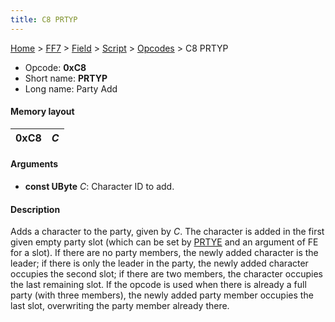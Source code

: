 ```yaml
---
title: C8 PRTYP
---
```


[Home](../../../../Main%20Page.md) > [FF7](../../../../FF7.md) > [Field](../../../Field.md) > [Script](../../Script.md) > [Opcodes](../Opcodes.md) > C8 PRTYP

-   Opcode: **0xC8**
-   Short name: **PRTYP**
-   Long name: Party Add

#### Memory layout

| 0xC8 | *C* |
|------|-----|

#### Arguments

-   **const UByte** *C*: Character ID to add.

#### Description

Adds a character to the party, given by *C*. The character is added in
the first given empty party slot (which can be set by [PRTYE][] and an
argument of FE for a slot). If there are no party members, the newly
added character is the leader; if there is only the leader in the party,
the newly added character occupies the second slot; if there are two
members, the character occupies the last remaining slot. If the opcode
is used when there is already a full party (with three members), the
newly added party member occupies the last slot, overwriting the party
member already there.

  [PRTYE]: CA%20PRTYE.md "wikilink"
